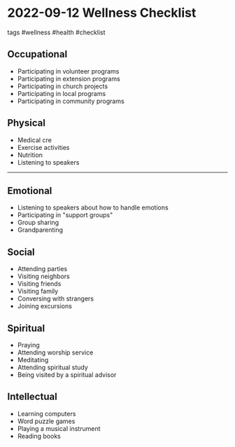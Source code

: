 # 2022-09-12 Wellness Checklist

tags #wellness #health #checklist

## Occupational

* Participating in volunteer programs
* Participating in extension programs
* Participating in church projects
* Participating in local programs
* Participating in community programs

## Physical

* Medical cre
* Exercise activities
* Nutrition
* Listening to speakers

***

## Emotional

* Listening to speakers about how to handle emotions
* Participating in "support groups"
* Group sharing
* Grandparenting

## Social

* Attending parties
* Visiting neighbors
* Visiting friends
* Visiting family
* Conversing with strangers
* Joining excursions

## Spiritual

* Praying
* Attending worship service
* Meditating
* Attending spiritual study
* Being visited by a spiritual advisor

## Intellectual

* Learning computers
* Word puzzle games
* Playing a musical instrument
* Reading books

